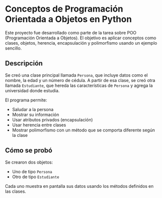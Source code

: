 # Conceptos de Programación Orientada a Objetos en Python

Este proyecto fue desarrollado como parte de la tarea sobre POO (Programación Orientada a Objetos). El objetivo es aplicar conceptos como clases, objetos, herencia, encapsulación y polimorfismo usando un ejemplo sencillo.

## Descripción

Se creó una clase principal llamada `Persona`, que incluye datos como el nombre, la edad y un número de cédula. A partir de esa clase, se creó otra llamada `Estudiante`, que hereda las características de `Persona` y agrega la universidad donde estudia.

El programa permite:

- Saludar a la persona
- Mostrar su información
- Usar atributos privados (encapsulación)
- Usar herencia entre clases
- Mostrar polimorfismo con un método que se comporta diferente según la clase

## Cómo se probó

Se crearon dos objetos:
- Uno de tipo `Persona`
- Otro de tipo `Estudiante`

Cada uno muestra en pantalla sus datos usando los métodos definidos en las clases.
